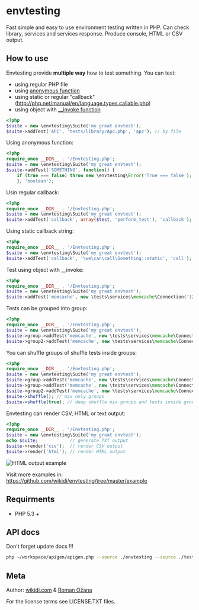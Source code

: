 # envtesting

Fast simple and easy to use environment testing written in PHP. Can check library, services and services response.
Produce console, HTML or CSV output.

## How to use

Envtesting provide **multiple way** how to test something. You can test:

- using regular PHP file
- using [anonymous function](http://php.net/manual/en/functions.anonymous.php)
- using static or regular "callback"(http://php.net/manual/en/language.types.callable.php)
- using object with [__invoke function](http://www.php.net/manual/en/language.oop5.magic.php#object.invoke)


```php
<?php
$suite = new \envtesting\Suite('my great envtest');
$suite->addTest('APC', 'tests/library/Apc.php', 'apc'); // by file
```

Using anonymous function:

```php
<?php
require_once __DIR__ . '/Envtesting.php';
$suite = new \envtesting\Suite('my great envtest');
$suite->addTest('SOMETHING', function() {
	if (true === false) throw new \envtesting\Error('True === false');
	}, 'boolean');
```

Usin regular callback:

```php
<?php
require_once __DIR__ . '/Envtesting.php';
$suite = new \envtesting\Suite('my great envtest');
$suite->addTest('callback', array($test, 'perform_test'), 'callback');
```
Using static callback string:

```php
<?php
require_once __DIR__ . '/Envtesting.php';
$suite = new \envtesting\Suite('my great envtest');
$suite->addTest('callback', '\we\can\call\Something::static', 'call');
```

Test using object with __invoke:

```php
<?php
require_once __DIR__ . '/Envtesting.php';
$suite = new \envtesting\Suite('my great envtest');
$suite->addTest('memcache', new \tests\services\memcache\Connection('127.0.0.1', 11211), 'service');
```

Tests can be grouped into group:

```php
<?php
require_once __DIR__ . '/Envtesting.php';
$suite = new \envtesting\Suite('my great envtest');
$suite->group->addTest('memcache', new \tests\services\memcache\Connection('127.0.0.1', 11211), 'service');
$suite->group2->addTest('memcache', new \tests\services\memcache\Connection('127.0.0.1', 11211), 'service');
```

You can shuffle groups of shuffle tests inside groups:

```php
<?php
require_once __DIR__ . '/Envtesting.php';
$suite = new \envtesting\Suite('my great envtest');
$suite->group->addTest('memcache', new \tests\services\memcache\Connection('127.0.0.1', 11211), 'service');
$suite->group->addTest('memcache', new \tests\services\memcache\Connection('127.0.0.1', 11211), 'service');
$suite->group2->addTest('memcache', new \tests\services\memcache\Connection('127.0.0.1', 11211), 'service');
$suite->shuffle(); // mix only groups
$suite->shuffle(true); // deep shuffle mix groups and tests inside group
```
Envtesting can render CSV, HTML or text output:

```php
<?php
require_once __DIR__ . '/Envtesting.php';
$suite = new \envtesting\Suite('my great envtest');
echo $suite;            // generate TXT output
$suite->render('csv');  // render CSV output
$suite->render('html'); // render HTML output
```

![HTML output example](/wikidi/envtesting/raw/master/doc/images/html-output-example.png "HTML output")


Visit more examples in: https://github.com/wikidi/envtesting/tree/master/example

## Requirments

- PHP 5.3 +

## API docs

Don't forget update docs !!!

```bash
php ~/workspace/apigen/apigen.php --source ./envtesting --source ./tests --destination ./doc/api --todo --title "Envtesting"
```



## Meta

Author: [wikidi.com](http://wikidi.com) & [Roman Ožana](https://github.com/OzzyCzech)

For the license terms see LICENSE.TXT files.
